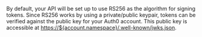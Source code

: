 By default, your API will be set up to use RS256 as the algorithm for signing tokens. Since RS256 works by using a private/public keypair, tokens can be verified against the public key for your Auth0 account. This public key is accessible at <a href="https://$account.namespace/.well-known/jwks.json" target="_blank">https://${account.namespace}/.well-known/jwks.json</a>.